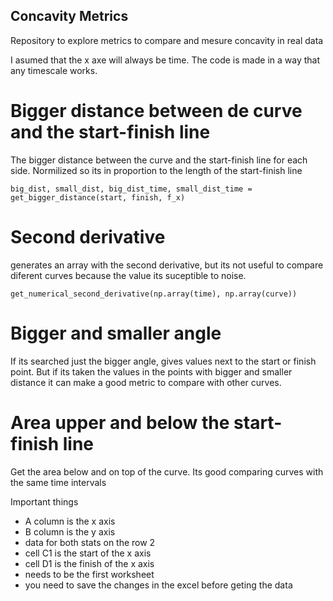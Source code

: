 ## Concavity Metrics
Repository to explore metrics to compare and mesure concavity in real data

I asumed that the x axe will always be time. The code is made in a way that any timescale works. 

# Bigger distance between de curve and the start-finish line
The bigger distance between the curve and the start-finish line for each side. Normilized so its in proportion to the length of the start-finish line
```
big_dist, small_dist, big_dist_time, small_dist_time =  get_bigger_distance(start, finish, f_x)
```

# Second derivative
generates an array with the second derivative, but its not useful to compare diferent curves because the value its suceptible to noise. 
```
get_numerical_second_derivative(np.array(time), np.array(curve))
```

# Bigger and smaller angle
If its searched just the bigger angle, gives values next to the start or finish point. But if its taken the values in the points with bigger and smaller distance it can make a good metric to compare with other curves.

# Area upper and below the start-finish line
Get the area below and on top of the curve. Its good comparing curves with the same time intervals


Important things
- A column is the x axis
- B column is the y axis
- data for both stats on the row 2
- cell C1 is the start of the x axis
- cell D1 is the finish of the x axis
- needs to be the first worksheet
- you need to save the changes in the excel before geting the data
